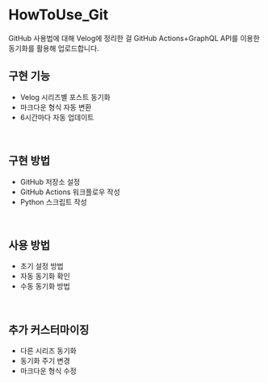 # HowToUse_Git
GitHub 사용법에 대해 Velog에 정리한 걸 GitHub Actions+GraphQL API를 이용한 동기화를 활용해 업로드합니다.


## 구현 기능

- Velog 시리즈별 포스트 동기화
- 마크다운 형식 자동 변환
- 6시간마다 자동 업데이트

<br>

## 구현 방법

- GitHub 저장소 설정
- GitHub Actions 워크플로우 작성
- Python 스크립트 작성
<br>

## 사용 방법

- 초기 설정 방법
- 자동 동기화 확인
- 수동 동기화 방법
<br>

## 추가 커스터마이징

- 다른 시리즈 동기화
- 동기화 주기 변경
- 마크다운 형식 수정

